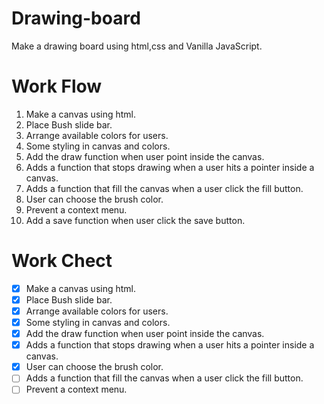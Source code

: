 # Drawing-board

Make a drawing board using html,css and Vanilla JavaScript.

# Work Flow

1. Make a canvas using html.
2. Place Bush slide bar.
3. Arrange available colors for users.
4. Some styling in canvas and colors.
5. Add the draw function when user point inside the canvas.
6. Adds a function that stops drawing when a user hits a pointer inside a canvas.
7. Adds a function that fill the canvas when a user click the fill button.
8. User can choose the brush color.
9. Prevent a context menu.
10. Add a save function when user click the save button.

# Work Chect

- [x] Make a canvas using html.
- [x] Place Bush slide bar.
- [x] Arrange available colors for users.
- [x] Some styling in canvas and colors.
- [x] Add the draw function when user point inside the canvas.
- [x] Adds a function that stops drawing when a user hits a pointer inside a canvas.
- [x] User can choose the brush color.
- [ ] Adds a function that fill the canvas when a user click the fill button.
- [ ] Prevent a context menu.
